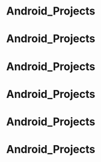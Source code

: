# Android_Projects
# Android_Projects
# Android_Projects
# Android_Projects
# Android_Projects
# Android_Projects
